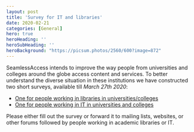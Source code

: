 ```yaml
---
layout: post
title: 'Survey for IT and libraries'
date: 2020-02-21
categories: [General]
hero: true
heroHeading: ''
heroSubHeading: ''
heroBackground: "https://picsum.photos/2560/600?image=872"
---
```



SeamlessAccess intends to improve the way people from universities and colleges around the globe access content and services. To better understand the diverse situation in these institutions we have constructed two short surveys, available till *March 27th 2020*:

- [One for people working in libraries in universities/colleges](https://bostoncollege.co1.qualtrics.com/jfe/form/SV_0Cbp6fmldW3iLFb)
- [One for people working in IT in universities and colleges](https://bostoncollege.co1.qualtrics.com/jfe/form/SV_0Vv0iXWMLZMd9VH)

Please either fill out the survey or forward it to mailing lists, websites, or other forums followed by people working in academic libraries or IT.

